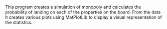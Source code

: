 This program creates a simulation of monopoly and calculates the probability of landing on each of the properties on the board. From the data it creates various plots using MatPlotLib to display a visual representation of the statistics.

